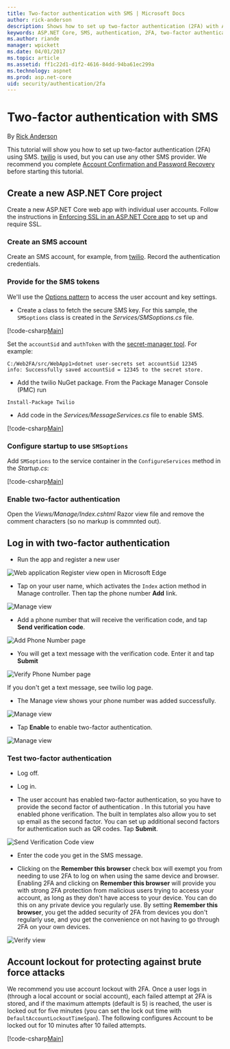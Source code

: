 ```yaml
---
title: Two-factor authentication with SMS | Microsoft Docs
author: rick-anderson
description: Shows how to set up two-factor authentication (2FA) with ASP.NET Core
keywords: ASP.NET Core, SMS, authentication, 2FA, two-factor authentication, two factor authentication 
ms.author: riande
manager: wpickett
ms.date: 04/01/2017
ms.topic: article
ms.assetid: ff1c22d1-d1f2-4616-84dd-94ba61ec299a
ms.technology: aspnet
ms.prod: asp.net-core
uid: security/authentication/2fa
---
```

# Two-factor authentication with SMS

By [Rick Anderson](https://twitter.com/RickAndMSFT)

This tutorial will show you how to set up two-factor authentication (2FA) using SMS. [twilio](https://www.twilio.com/) is used, but you can use any other SMS provider. We recommend you complete [Account Confirmation and Password Recovery](accconfirm.md) before starting this tutorial.

## Create a new ASP.NET Core project

Create a new ASP.NET Core web app with individual user accounts. Follow the instructions in [Enforcing SSL in an ASP.NET Core app](xref:security/enforcing-ssl) to set up and require SSL.

### Create an SMS account

Create an SMS account, for example, from [twilio](https://www.twilio.com/try-twilio). Record the authentication credentials.

### Provide for the SMS tokens

We'll use the [Options pattern](xref:fundamentals/configuration#options-config-objects) to access the user account and key settings. 

   * Create a class to fetch the secure SMS key. For this sample, the `SMSoptions` class is created in the *Services/SMSoptions.cs* file.

[!code-csharp[Main](2fa/sample/Web2FA/Services/SMSoptions.cs)]

Set the `accountSid` and `authToken` with the [secret-manager tool](xref:security/app-secrets). For example:

```none
C:/Web2FA/src/WebApp1>dotnet user-secrets set accountSid 12345
info: Successfully saved accountSid = 12345 to the secret store.
```

* Add the twilio NuGet package. From the Package Manager Console (PMC) run

`Install-Package Twilio`

* Add code in the *Services/MessageServices.cs* file to enable SMS.

[!code-csharp[Main](2fa/sample/Web2FA/Services/MessageServices.cs)]

### Configure startup to use `SMSoptions`

Add `SMSoptions` to the service container in the `ConfigureServices` method in the *Startup.cs*:

[!code-csharp[Main](2fa/sample/Web2FA/Startup.cs?name=snippet1&highlight=4)]

### Enable two-factor authentication

Open the *Views/Manage/Index.cshtml* Razor view file and remove the comment characters (so no markup is commnted out).

## Log in with two-factor authentication

* Run the app and register a new user

![Web application Register view open in Microsoft Edge](2fa/_static/login2fa1.png)

* Tap on your user name, which activates the `Index` action method in Manage controller. Then tap the phone number **Add** link.

![Manage view](2fa/_static/login2fa2.png)

* Add a phone number that will receive the verification code, and tap **Send verification code**.

![Add Phone Number page](2fa/_static/login2fa3.png)

* You will get a text message with the verification code. Enter it and tap **Submit**

![Verify Phone Number page](2fa/_static/login2fa4.png)

If you don't get a text message, see twilio log page.

* The Manage view shows your phone number was added successfully.

![Manage view](2fa/_static/login2fa5.png)

* Tap **Enable** to enable two-factor authentication.

![Manage view](2fa/_static/login2fa6.png)

### Test two-factor authentication

* Log off.

* Log in.

* The user account has enabled two-factor authentication, so you have to provide the second factor of authentication . In this tutorial you have enabled phone verification. The built in templates also allow you to set up email as the second factor. You can set up additional second factors for authentication such as QR codes. Tap **Submit**.

![Send Verification Code view](2fa/_static/login2fa7.png)

* Enter the code you get in the SMS message.

* Clicking on the **Remember this browser** check box will exempt you from needing to use 2FA to log on when using the same device and browser. Enabling 2FA and clicking on **Remember this browser** will provide you with strong 2FA protection from malicious users trying to access your account, as long as they don't have access to your device. You can do this on any private device you regularly use. By setting  **Remember this browser**, you get the added security of 2FA from devices you don't regularly use, and you get the convenience on not having to go through 2FA on your own devices.

![Verify view](2fa/_static/login2fa8.png)

## Account lockout for protecting against brute force attacks

We recommend you use account lockout with 2FA. Once a user logs in (through a local account or social account), each failed attempt at 2FA is stored, and if the maximum attempts (default is 5) is reached, the user is locked out for five minutes (you can set the lock out time with `DefaultAccountLockoutTimeSpan`). The following configures Account to be locked out for 10 minutes after 10 failed attempts.

[!code-csharp[Main](2fa/sample/Web2FA/Startup.cs?name=snippet2&highlight=13-17)] 

